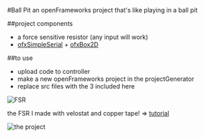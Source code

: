 #Ball Pit
an openFrameworks project that's like playing in a ball pit

##project components
* a force sensitive resistor (any input will work)
* [ofxSimpleSerial](https://github.com/LeoColomb/ofxSimpleSerial) + [ofxBox2D](https://github.com/vanderlin/ofxBox2d)

##to use
* upload code to controller
* make a new openFrameworks project in the projectGenerator
* replace src files with the 3 included here

![FSR](https://fabigan.files.wordpress.com/2016/07/fsrtestone.jpg?w=400 "FSR")

the FSR I made with velostat and copper tape! => [tutorial](http://iainmccurdy.org/diy/forcesensorlowprofile/)


![the project](https://fabigan.files.wordpress.com/2016/09/screen-shot-2016-09-10-at-12-45-12-pm.png?w=768)



